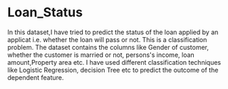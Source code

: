 # Loan_Status

In this dataset,I have tried to predict the status of the loan applied by an applicat i.e. whether the loan will pass or not. This is a classification problem. The dataset contains the columns like Gender of customer, whether the customer is married or not, persons's income, loan amount,Property area etc. I have used different classification techniques like Logistic Regression, decision Tree etc to predict the outcome of the dependent feature.
